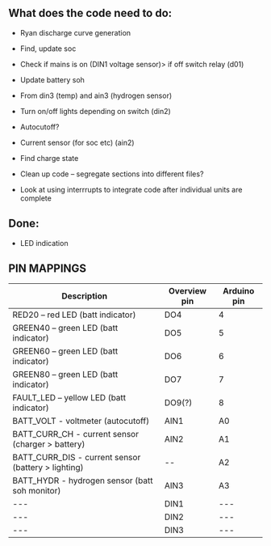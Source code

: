 ## What does the code need to do: 
- Ryan discharge curve generation 
- Find, update soc 
- Check if mains is on (DIN1 voltage sensor)> if off switch relay (d01) 
- Update battery soh
- From din3 (temp) and ain3 (hydrogen sensor) 
- Turn on/off lights depending on switch (din2)
- Autocutoff?  
- Current sensor (for soc etc) (ain2) 
- Find charge state 

- Clean up code – segregate sections into different files? 
- Look at using interrrupts to integrate code after individual units are complete

## Done:
- LED indication


## PIN MAPPINGS
| Description | Overview pin | Arduino pin |
| ------------- | ------------- | -------------- |
| RED20 – red LED (batt indicator)  | DO4 | 4 |
| GREEN40 – green LED (batt indicator)  | DO5 | 5 | 
| GREEN60 – green LED (batt indicator) | DO6  | 6 | 
| GREEN80 – green LED (batt indicator) | DO7  | 7 |
| FAULT_LED – yellow LED (batt indicator) | DO9(?) | 8 |
| BATT_VOLT - voltmeter (autocutoff) | AIN1 | A0 |
| BATT_CURR_CH - current sensor (charger > battery) | AIN2 | A1 |
| BATT_CURR_DIS - current sensor (battery > lighting) | -- | A2 |
| BATT_HYDR - hydrogen sensor (batt soh monitor) | AIN3 | A3 |
| --- | DIN1 | --- | 
| --- | DIN2 | --- |
| --- | DIN3 | --- |

